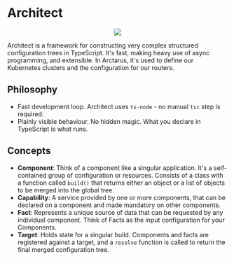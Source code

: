 # Architect

<p align="center">
  <img src="https://img.shields.io/npm/v/@arctarus/architect" />
</p>

Architect is a framework for constructing very complex structured configuration trees in TypeScript. It's fast, making heavy use of async programming, and extensible. In Arctarus, it's used to define our Kubernetes clusters and the configuration for our routers.

## Philosophy
- Fast development loop. Architect uses `ts-node` - no manual `tsc` step is required.
- Plainly visible behaviour. No hidden magic. What you declare in TypeScript is what runs.

## Concepts

- **Component**: Think of a component like a singular application. It's a self-contained group of configuration or resources. Consists of a class with a function called `build()` that returns either an object or a list of objects to be merged into the global tree.
- **Capability**: A service provided by one or more components, that can be declared on a component and made mandatory on other components.
- **Fact**: Represents a unique source of data that can be requested by any individual component. Think of Facts as the input configuration for your Components.
- **Target**: Holds state for a singular build. Components and facts are registered against a target, and a `resolve` function is called to return the final merged configuration tree.
